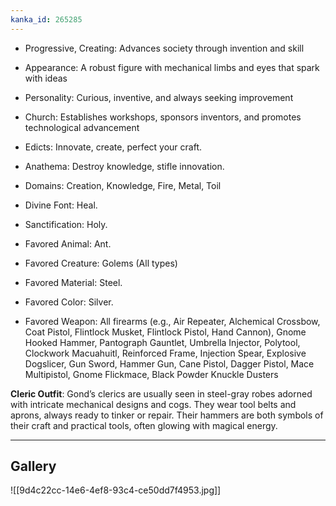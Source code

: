 ```yaml
---
kanka_id: 265285
---
```


* Progressive, Creating: Advances society through invention and skill
* Appearance: A robust figure with mechanical limbs and eyes that spark with ideas
* Personality: Curious, inventive, and always seeking improvement
* Church: Establishes workshops, sponsors inventors, and promotes technological advancement

* Edicts: Innovate, create, perfect your craft.
* Anathema: Destroy knowledge, stifle innovation.
* Domains: Creation, Knowledge, Fire, Metal, Toil
* Divine Font: Heal.
* Sanctification: Holy.
* Favored Animal: Ant.
* Favored Creature: Golems (All types)
* Favored Material: Steel.
* Favored Color: Silver.
* Favored Weapon: All firearms (e.g., Air Repeater, Alchemical Crossbow, Coat Pistol, Flintlock Musket, Flintlock Pistol, Hand Cannon), Gnome Hooked Hammer, Pantograph Gauntlet, Umbrella Injector, Polytool, Clockwork Macuahuitl, Reinforced Frame, Injection Spear, Explosive Dogslicer, Gun Sword, Hammer Gun, Cane Pistol, Dagger Pistol, Mace Multipistol, Gnome Flickmace, Black Powder Knuckle Dusters

**Cleric Outfit**: Gond’s clerics are usually seen in steel-gray robes adorned with intricate mechanical designs and cogs. They wear tool belts and aprons, always ready to tinker or repair. Their hammers are both symbols of their craft and practical tools, often glowing with magical energy.

***
## Gallery
![[9d4c22cc-14e6-4ef8-93c4-ce50dd7f4953.jpg]]